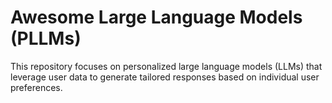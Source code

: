 # Awesome Large Language Models (PLLMs)

This repository focuses on personalized large language models (LLMs) that leverage user data to generate tailored responses based on individual user preferences.
